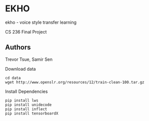 # EKHO

ekho - voice style transfer learning


CS 236 Final Project

## Authors
Trevor Tsue, Samir Sen

Download data
```
cd data
wget http://www.openslr.org/resources/12/train-clean-100.tar.gz
```

Install Dependencies
```
pip install lws
pip install unidecode
pip install inflect
pip install tensorboardX
```
